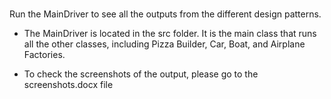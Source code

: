 #
Run the MainDriver to see all the outputs from the different design patterns.

- The MainDriver is located in the src folder. 
It is the main class that runs all the other classes, including Pizza Builder, Car, Boat, and Airplane Factories.

- To check the screenshots of the output, please go to the screenshots.docx file